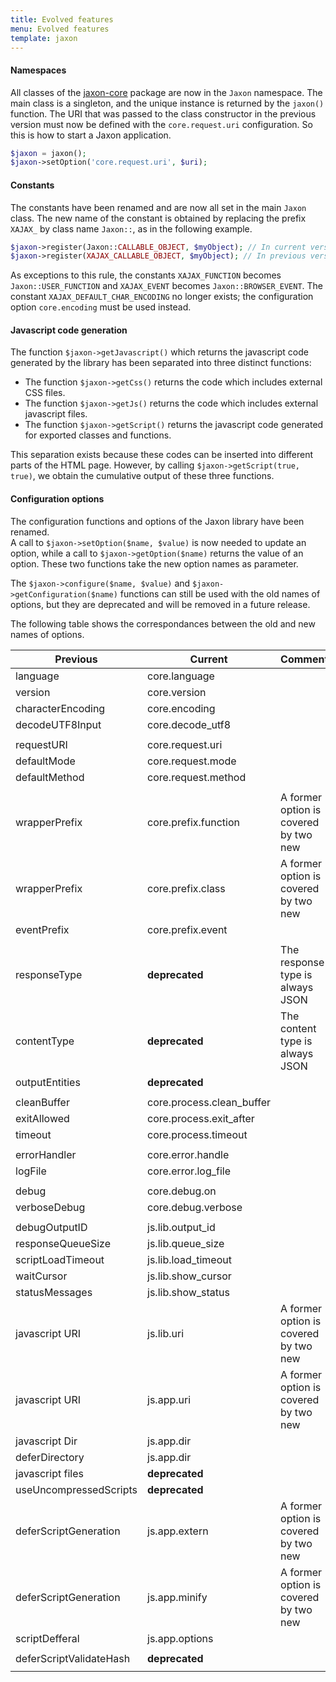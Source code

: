 ```yaml
---
title: Evolved features
menu: Evolved features
template: jaxon
---
```


#### Namespaces

All classes of the [jaxon-core](https://github.com/jaxon-php/jaxon-core) package are now in the `Jaxon` namespace. The main class is a singleton, and the unique instance is returned by the `jaxon()` function. The URI that was passed to the class constructor in the previous version must now be defined with the `core.request.uri` configuration. So this is how to start a Jaxon application.
```php
$jaxon = jaxon();
$jaxon->setOption('core.request.uri', $uri);
```

#### Constants

The constants have been renamed and are now all set in the main `Jaxon` class. The new name of the constant is obtained by replacing the prefix `XAJAX_` by class name `Jaxon::`, as in the following example.
```php
$jaxon->register(Jaxon::CALLABLE_OBJECT, $myObject); // In current version
$jaxon->register(XAJAX_CALLABLE_OBJECT, $myObject); // In previous version
```
As exceptions to this rule, the constants `XAJAX_FUNCTION` becomes `Jaxon::USER_FUNCTION` and `XAJAX_EVENT` becomes `Jaxon::BROWSER_EVENT`.
The constant `XAJAX_DEFAULT_CHAR_ENCODING` no longer exists; the configuration option `core.encoding` must be used instead.

#### Javascript code generation

The function `$jaxon->getJavascript()` which returns the javascript code generated by the library has been separated into three distinct functions:

* The function `$jaxon->getCss()` returns the code which includes external CSS files.
* The function `$jaxon->getJs()` returns the code which includes external javascript files.
* The function `$jaxon->getScript()` returns the javascript code generated for exported classes and functions.

This separation exists because these codes can be inserted into different parts of the HTML page.
However, by calling `$jaxon->getScript(true, true)`, we obtain the cumulative output of these three functions.

#### Configuration options

The configuration functions and options of the Jaxon library have been renamed.  
A call to `$jaxon->setOption($name, $value)` is now needed to update an option, while a call to `$jaxon->getOption($name)` returns the value of an option. These two functions take the new option names as parameter.

The `$jaxon->configure($name, $value)` and `$jaxon->getConfiguration($name)` functions can still be used with the old names of options, but they are deprecated and will be removed in a future release.

The following table shows the correspondances between the old and new names of options.

| Previous | Current | Comment     |
|----------|---------|-------------|
| language                     | core.language              | |
| version                      | core.version               | |
| characterEncoding            | core.encoding              | |
| decodeUTF8Input              | core.decode_utf8           | |
| | | |
| requestURI                   | core.request.uri           | |
| defaultMode                  | core.request.mode          | |
| defaultMethod                | core.request.method        | |
| | | |
| wrapperPrefix                | core.prefix.function       | A former option is covered by two new |
| wrapperPrefix                | core.prefix.class          | A former option is covered by two new |
| eventPrefix                  | core.prefix.event          | |
| | | |
| responseType                 | **deprecated**             | The response type is always JSON |
| contentType                  | **deprecated**             | The content type is always JSON |
| outputEntities               | **deprecated**             | |
| | | |
| cleanBuffer                  | core.process.clean_buffer  | |
| exitAllowed                  | core.process.exit_after    | |
| timeout                      | core.process.timeout       | |
| | | |
| errorHandler                 | core.error.handle          | |
| logFile                      | core.error.log_file        | |
| | | |
| debug                        | core.debug.on              | |
| verboseDebug                 | core.debug.verbose         | |
| | | |
| debugOutputID                | js.lib.output_id           | |
| responseQueueSize            | js.lib.queue_size          | |
| scriptLoadTimeout            | js.lib.load_timeout        | |
| waitCursor                   | js.lib.show_cursor         | |
| statusMessages               | js.lib.show_status         | |
| javascript URI               | js.lib.uri                 | A former option is covered by two new |
| javascript URI               | js.app.uri                 | A former option is covered by two new |
| javascript Dir               | js.app.dir                 | |
| deferDirectory               | js.app.dir                 | |
| javascript files             | **deprecated**             | |
| useUncompressedScripts       | **deprecated**             | |
| deferScriptGeneration        | js.app.extern              | A former option is covered by two new |
| deferScriptGeneration        | js.app.minify              | A former option is covered by two new |
| scriptDefferal               | js.app.options             | |
| | | |
| deferScriptValidateHash      | **deprecated**             | |
| | | |
